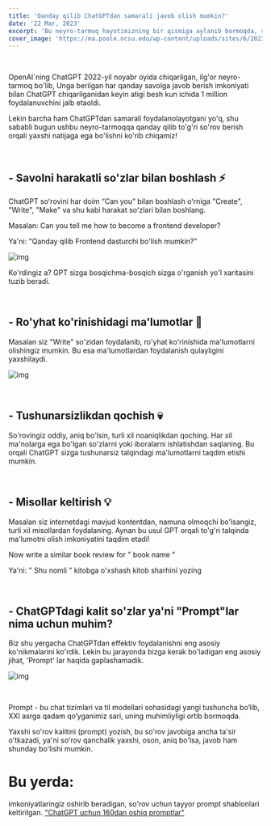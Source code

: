```yaml
---
title: 'Qanday qilib ChatGPTdan samarali javob olish mumkin?'
date: '22 Mar, 2023'
excerpt: 'Bu neyro-tarmoq hayotimizning bir qismiga aylanib bormoqda, shu sababli bu yordamchidan samarali foydalanish usullarini korib chiqamiz'
cover_image: 'https://ma.poole.ncsu.edu/wp-content/uploads/sites/6/2023/02/shutterstock_2237752713.jpg'
---
```


&nbsp;

OpenAI`ning ChatGPT 2022-yil noyabr oyida chiqarilgan, ilg'or neyro-tarmoq bo'lib, Unga berilgan har qanday savolga javob berish imkoniyati bilan ChatGPT chiqarilganidan keyin atigi besh kun ichida 1 million foydalanuvchini jalb etaoldi.

Lekin barcha ham ChatGPTdan samarali foydalanolayotgani yo'q, shu sababli bugun ushbu neyro-tarmoqqa qanday qilib to'g'ri so'rov berish orqali yaxshi natijaga ega bo'lishni ko'rib chiqamiz!

&nbsp;

## - Savolni harakatli so'zlar bilan boshlash ⚡

ChatGPT soʻrovini har doim “Can you” bilan boshlash oʻrniga "Create", "Write", "Make" va shu kabi harakat soʻzlari bilan boshlang.

Masalan: Can you tell me how to become a frontend developer?

Ya'ni: "Qanday qilib Frontend dasturchi bo'lish mumkin?"


![img](https://firebasestorage.googleapis.com/v0/b/javohirblog-27519.appspot.com/o/Screenshot%202023-03-22%20110313.png?alt=media&token=4b057b9e-85cb-470e-947e-031ec00c3792)

Ko'rdingiz a? GPT sizga bosqichma-bosqich sizga o'rganish yo'l xaritasini tuzib beradi.

&nbsp;

## - Ro'yhat ko'rinishidagi ma'lumotlar 🫶

Masalan siz "Write" so'zidan foydalanib, ro'yhat ko'rinishida ma'lumotlarni olishingiz mumkin. Bu esa ma'lumotlardan foydalanish qulayligini yaxshilaydi.

![img](https://firebasestorage.googleapis.com/v0/b/javohirblog-27519.appspot.com/o/bandicam-2023-03-22-11-58-42-490.gif?alt=media&token=009d925a-d529-4233-8b39-6484c68ecc20)

&nbsp;

## - Tushunarsizlikdan qochish 💀

So'rovingiz oddiy, aniq bo'lsin, turli xil noaniqlikdan qoching. Har xil ma'nolarga ega bo'lgan so'zlarni yoki iboralarni ishlatishdan saqlaning. Bu orqali ChatGPT sizga tushunarsiz talqindagi ma'lumotlarni taqdim etishi mumkin.

&nbsp;

## - Misollar keltirish 💡

Masalan siz internetdagi mavjud kontentdan, namuna olmoqchi bo'lsangiz, turli xil misollardan foydalaning. Aynan bu usul GPT orqali to'g'ri talqinda ma'lumotni olish imkoniyatini taqdim etadi!

Now write a similar book review for " book name "

Ya'ni: " Shu nomli " kitobga o'xshash kitob sharhini yozing

&nbsp;

## - ChatGPTdagi kalit so'zlar ya'ni "Prompt"lar nima uchun muhim?

Biz shu yergacha ChatGPTdan effektiv foydalanishni eng asosiy ko'nikmalarini ko'rdik. Lekin bu jarayonda bizga kerak bo'ladigan eng asosiy jihat, 'Prompt' lar haqida gaplashamadik.

![img](https://digitalscholar.in/wp-content/uploads/2023/03/using-chatgpt.gif)

&nbsp;

Prompt - bu chat tizimlari va til modellari sohasidagi yangi tushuncha bo‘lib, XXI asrga qadam qo‘yganimiz sari, uning muhimliyligi ortib bormoqda.

Yaxshi so'rov kalitini (prompt) yozish, bu so'rov javobiga ancha ta'sir o'tkazadi, ya'ni so'rov qanchalik yaxshi, oson, aniq bo'lsa, javob ham shunday bo'lishi mumkin.

# Bu yerda:
imkoniyatlaringiz oshirib beradigan, so'rov uchun tayyor prompt shablonlari keltirilgan. ["ChatGPT uchun 160dan oshiq promptlar"](https://writesonic.com/blog/chatgpt-prompts/)